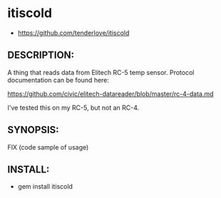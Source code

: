 # itiscold

* https://github.com/tenderlove/itiscold

## DESCRIPTION:

A thing that reads data from Elitech RC-5 temp sensor.  Protocol documentation
can be found here:

  https://github.com/civic/elitech-datareader/blob/master/rc-4-data.md

I've tested this on my RC-5, but not an RC-4.

## SYNOPSIS:

  FIX (code sample of usage)

## INSTALL:

* gem install itiscold
